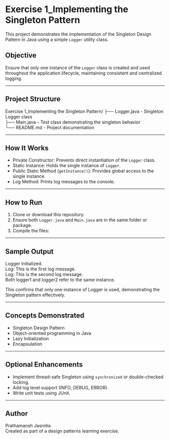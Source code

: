 # Exercise 1_lmplementing the Singleton Pattern

This project demonstrates the implementation of the Singleton Design Pattern in Java using a simple `Logger` utility class.

## Objective

Ensure that only one instance of the `Logger` class is created and used throughout the application lifecycle, maintaining consistent and centralized logging.

---

## Project Structure

Exercise 1_lmplementing the Singleton Pattern/
├── Logger.java      - Singleton Logger class  
├── Main.java        - Test class demonstrating the singleton behavior  
└── README.md        - Project documentation

---

## How It Works

- Private Constructor: Prevents direct instantiation of the `Logger` class.
- Static Instance: Holds the single instance of `Logger`.
- Public Static Method (`getInstance()`): Provides global access to the single instance.
- Log Method: Prints log messages to the console.

---

## How to Run

1. Clone or download this repository.
2. Ensure both `Logger.java` and `Main.java` are in the same folder or package.
3. Compile the files:


---

## Sample Output

Logger Initialized.  
Log: This is the first log message.  
Log: This is the second log message.  
Both logger1 and logger2 refer to the same instance.  

This confirms that only one instance of Logger is used, demonstrating the Singleton pattern effectively.

---

## Concepts Demonstrated

- Singleton Design Pattern  
- Object-oriented programming in Java  
- Lazy Initialization  
- Encapsulation  

---

## Optional Enhancements

- Implement thread-safe Singleton using `synchronized` or double-checked locking.
- Add log level support (INFO, DEBUG, ERROR).
- Write unit tests using JUnit.

---

## Author

Prathamansh Jasrotia  
Created as part of a design patterns learning exercise.

